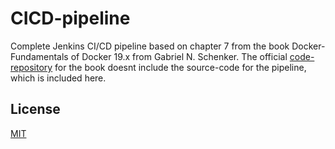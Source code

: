 # CICD-pipeline

Complete Jenkins CI/CD pipeline based on chapter 7 from the book Docker-Fundamentals of Docker 19.x from Gabriel N. Schenker. The official [code-repository](https://github.com/PacktPublishing/Learn-Docker---Fundamentals-of-Docker-19.x-Second-Edition) for the book doesnt include the source-code for the pipeline, which is included here.   

## License

[MIT](https://choosealicense.com/licenses/mit/)
